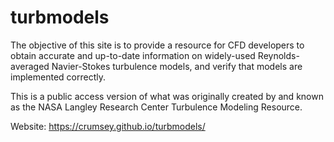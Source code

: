 # turbmodels
The objective of this site is to provide a resource for CFD developers to obtain accurate and up-to-date information on widely-used Reynolds-averaged Navier-Stokes turbulence models, and verify that models are implemented correctly.

This is a public access version of what was originally created by and known as the NASA Langley Research Center Turbulence Modeling Resource.

Website: https://crumsey.github.io/turbmodels/
